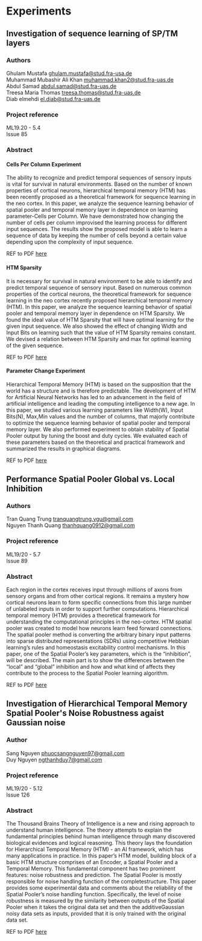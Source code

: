 # Experiments

## Investigation of sequence learning of SP/TM layers

### Authors

Ghulam Mustafa
ghulam.mustafa@stud.fra-usa.de  
Muhammad Mubashir Ali Khan
muhammad.khan2@stud.fra-uas.de  
Abdul Samad
abdul.samad@stud.fra-uas.de  
Treesa Maria Thomas
treesa.thomas@stud.fra-uas.de  
Diab elmehdi
el.diab@stud.fra-uas.de

### Project reference

ML19.20 - 5.4  
Issue 85

### Abstract

#### **Cells Per Column Experiment**

The ability to recognize and predict temporal sequences of sensory inputs is vital for survival in natural environments. Based on the number of known properties of cortical neurons, hierarchical temporal memory (HTM) has been recently proposed as a theoretical framework for sequence learning in the neo cortex. In this paper, we analyze the sequence learning behavior of spatial pooler and temporal memory layer in dependence on learning parameter-Cells per Column. We have demonstrated how changing the number of cells per column improvised the learning process for different input sequences. The results show the proposed model is able to learn a sequence of data by keeping the number of cells beyond a certain value depending upon the complexity of input sequence.

REF to PDF [here](https://github.com/ddobric/neocortexapi/blob/master/NeoCortexApi/Documentation/Experiments/ML-19-20_20-5.4_CellsPerColumnExperiment_Paper.pdf)

#### **HTM Sparsity**

It is necessary for survival in natural environment to be able to identify and predict temporal sequence of sensory input. Based on numerous common properties of the cortical neurons, the theoretical framework for sequence learning in the neo cortex recently proposed hierarchical temporal memory (HTM). In this paper, we analyze the sequence learning behavior of spatial pooler and temporal memory layer in dependence on HTM Sparsity. We found the ideal value of HTM Sparsity that will have optimal learning for the given input sequence. We also showed the effect of changing Width and Input Bits on learning such that the value of HTM Sparsity remains constant. We devised a relation between HTM Sparsity and max for optimal learning of the given sequence.

REF to PDF [here](https://github.com/ddobric/neocortexapi/blob/master/NeoCortexApi/Documentation/Experiments/ML-19-20_20-5.4_HtmSparsityExperiments_Paper.pdf)

#### **Parameter Change Experiment**

Hierarchical Temporal Memory (HTM) is based on the supposition that the world has a structure and is therefore predictable. The development of HTM for Artificial Neural Networks has led to an advancement in the field of artificial intelligence and leading the computing intelligence to a new age. In this paper, we studied various learning parameters like Width(W), Input Bits(N), Max,Min values and the number of columns, that majorly contribute to optimize the sequence learning behavior of spatial pooler and temporal memory layer. We also performed experiment to obtain stability of Spatial Pooler output by tuning the boost and duty cycles. We evaluated each of these parameters based on the theoretical and practical framework and summarized the results in graphical diagrams.

REF to PDF [here](https://github.com/ddobric/neocortexapi/blob/master/NeoCortexApi/Documentation/Experiments/ML-19-20_20-5.4_ParameterChangeExperiment_Paper.pdf)

## Performance Spatial Pooler Global vs. Local Inhibition

### Authors

Tran Quang Trung
tranquangtrung.vgu@gmail.com  
Nguyen Thanh Quang
thanhquang0912@gmail.com

### Project reference

ML19/20 - 5.7  
Issue 89

### Abstract

Each region in the cortex receives input through
millions of axons from sensory organs and from other cortical
regions. It remains a mystery how cortical neurons learn to
form specific connections from this large number of unlabeled
inputs in order to support further computations. Hierarchical
temporal memory (HTM) provides a theoretical framework for
understanding the computational principles in the neo-cortex.
HTM spatial pooler was created to model how neurons learn
feed forward connections. The spatial pooler method is
converting the arbitrary binary input patterns into sparse
distributed representations (SDRs) using competitive Hebbian
learning’s rules and homeostasis excitability control
mechanisms. In this paper, one of the Spatial Pooler’s key
parameters, which is the “inhibition”, will be described. The
main part is to show the differences between the “local” and
“global” inhibition and how and what kind of affects they
contribute to the process to the Spatial Pooler learning
algorithm.

REF to PDF [here](https://github.com/ddobric/neocortexapi/blob/master/NeoCortexApi/Documentation/Experiments/ML-19-20_20-5.7_PerformanceSpatialPooler-between-Global-and-Local-Inhibition.pdf)

## Investigation of Hierarchical Temporal Memory Spatial Pooler's Noise Robustness agaist Gaussian noise

### Author

Sang Nguyen
phuocsangnguyen97@gmail.com  
Duy Nguyen
ngthanhduy7@gmail.com

### Project reference

ML19/20 - 5.12  
Issue 126

### Abstract

The Thousand Brains Theory of Intelligence is a new and rising approach to understand human intelligence. The theory attempts to explain the fundamental principles behind human intelligence through many discovered biological evidences and logical reasoning. This theory lays the foundation for Hierarchical Temporal Memory (HTM) - an AI framework, which has many applications in practice. In this paper’s HTM model, building block of a basic HTM structure comprises of an Encoder, a Spatial Pooler and a Temporal Memory. This fundamental component has two prominent features: noise robustness and prediction. The Spatial Pooler is mostly responsible for noise handling function of the completestructure. This paper provides some experimental data and comments about the reliability of the Spatial Pooler’s noise handling function. Specifically, the level of noise robustness is measured by the similarity between outputs of the Spatial Pooler when it takes the original data set and then the additiveGaussian noisy data sets as inputs, provided that it is only trained with the original data set.

REF to PDF [here](https://github.com/ddobric/neocortexapi/blob/master/NeoCortexApi/Documentation/Experiments/ML-19-20_20-5.12_SpatialPooler_NoiseRobustness.pdf)
